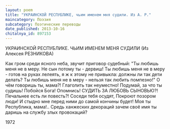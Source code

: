 ```yaml
---
layout: poem
title: "УКРАИНСКОЙ РЕСПУБЛИКЕ, чьим именем мня судили. Из А. Р."
maincategory: Поэзия
subcategory: Поэтические переводы
date_published: 2013-10-16
chitalnya_id: 897153
---
```




УКРАИНСКОЙ РЕСПУБЛИКЕ.
ЧЬИМ ИМЕНЕМ МЕНЯ СУДИЛИ
(Из Алексея РЕЗНИКОВА)

Как гром среди ясного неба,
звучит приговор судебный:
"Ты любишь меня не в меру.
Не сын потому ты -
дервиш!
Ты любишь меня не в меру -
готов на руках лелеять,
я ж к этому не привыкла:
должны ли так дети делать?
Ты любишь меня не в меру -
нельзя так любить помпезно!"
О чём говоришь ты, мама?!
Глаголить так неуместно!
Подумай, за что ты судишь!
Побойся Бога! Опомнись!
СУДИТЬ ЗА ЛЮБОВЬ СЫНОВЬЮ?!
Печальнее есть ли повесть?!
Соседи тебя осудят,
Покроют позором люди!
И стыдно мне перед ними
до самой кончины будет!
Моя ты Республика, мама!..
Средь ханжеских декораций
зачем своё имя ты даришь
на службу злых провокаций?

1972






